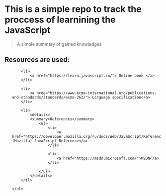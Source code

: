 
<h1>This is a simple repo to track the proccess of learnining the JavaScript</h1>
<blockquote>
A simple summary of gained knowledges
</blockquote>
<h2>
    Resources are used:
</h2>
<section>
    <ul>
        
        <li>
            <a href="https://learn.javascript.ru/"> Online book </a>
        </li>
        
        <li>
            <a hreg="https://www.ecma-international.org/publications-and-standards/standards/ecma-262/"> Language specification</a>
        </li>
        
        <li>
            <details>
            <summary>References</summary>
                <ul>
                    <li>
                        <a href="https://developer.mozilla.org/ru/docs/Web/JavaScript/Reference">MDN (Mozilla) JavaScript Reference</a>
                    </li>

                    <li>
                        <a href="https://msdn.microsoft.com/">MSDN</a>
                    </li>
                    
                </ul>
            </details>
        </il>

    </ul>
</section>
